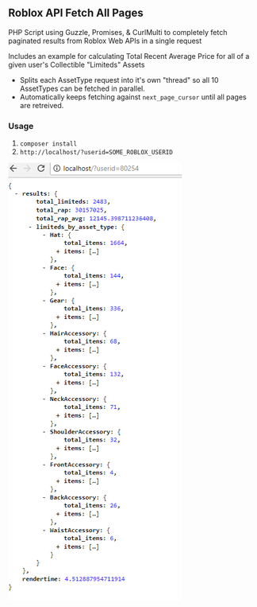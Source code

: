 
## Roblox API Fetch All Pages

PHP Script using Guzzle, Promises, & CurlMulti to completely fetch paginated results from Roblox Web APIs in a single request

Includes an example for calculating Total Recent Average Price for all of a given user's Collectible "Limiteds" Assets

- Splits each AssetType request into it's own "thread" so all 10 AssetTypes can be fetched in parallel.
- Automatically keeps fetching against `next_page_cursor` until all pages are retreived.

### Usage

1. `composer install`
1. `http://localhost/?userid=SOME_ROBLOX_USERID`

![example output](https://raw.githubusercontent.com/jakedowns/roblox-api-fetch-all-pages/master/screenshots/example.png)